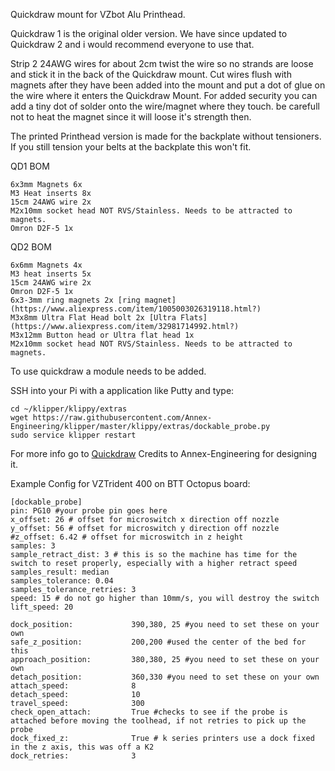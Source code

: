 Quickdraw mount for VZbot Alu Printhead.

Quickdraw 1 is the original older version. We have since updated to Quickdraw 2 and i would recommend everyone to use that.


Strip 2 24AWG wires for about 2cm twist the wire so no strands are loose and stick it in the back of the Quickdraw mount. Cut wires flush with magnets after they have been added into the mount and put a dot of glue on the wire where it enters the Quickdraw Mount. For added security you can add a tiny dot of solder onto the wire/magnet where they touch. be carefull not to heat the magnet since it will loose it's strength then.

The printed Printhead version is made for the backplate without tensioners. If you still tension your belts at the backplate this won't fit.

QD1 BOM
```
6x3mm Magnets 6x
M3 Heat inserts 8x
15cm 24AWG wire 2x
M2x10mm socket head NOT RVS/Stainless. Needs to be attracted to magnets.
Omron D2F-5 1x
```

QD2 BOM
```
6x6mm Magnets 4x
M3 heat inserts 5x
15cm 24AWG wire 2x
Omron D2F-5 1x
6x3-3mm ring magnets 2x [ring magnet](https://www.aliexpress.com/item/1005003026319118.html?)
M3x8mm Ultra Flat Head bolt 2x [Ultra Flats](https://www.aliexpress.com/item/32981714992.html?)
M3x12mm Button head or Ultra flat head 1x
M2x10mm socket head NOT RVS/Stainless. Needs to be attracted to magnets.
```

To use quickdraw a module needs to be added.

SSH into your Pi with a application like Putty and type:
```
cd ~/klipper/klippy/extras
wget https://raw.githubusercontent.com/Annex-Engineering/klipper/master/klippy/extras/dockable_probe.py
sudo service klipper restart 
```
For more info go to [Quickdraw](https://github.com/Annex-Engineering/Quickdraw_Probe)
Credits to Annex-Engineering for designing it.

Example Config for VZTrident 400 on BTT Octopus board:
```
[dockable_probe]
pin: PG10 #your probe pin goes here
x_offset: 26 # offset for microswitch x direction off nozzle
y_offset: 56 # offset for microswitch y direction off nozzle
#z_offset: 6.42 # offset for microswitch in z height
samples: 3
sample_retract_dist: 3 # this is so the machine has time for the switch to reset properly, especially with a higher retract speed
samples_result: median
samples_tolerance: 0.04
samples_tolerance_retries: 3
speed: 15 # do not go higher than 10mm/s, you will destroy the switch
lift_speed: 20

dock_position:             390,380, 25 #you need to set these on your own
safe_z_position:           200,200 #used the center of the bed for this
approach_position:		   380,380, 25 #you need to set these on your own
detach_position:		   360,330 #you need to set these on your own
attach_speed:              8
detach_speed:              10
travel_speed:              300
check_open_attach:         True #checks to see if the probe is attached before moving the toolhead, if not retries to pick up the probe
dock_fixed_z:              True # k series printers use a dock fixed in the z axis, this was off a K2
dock_retries:			   3
```
